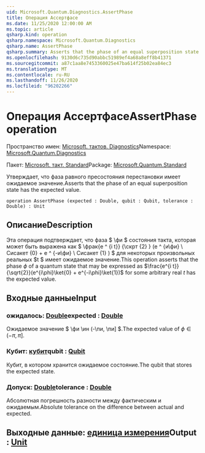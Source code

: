 ```yaml
---
uid: Microsoft.Quantum.Diagnostics.AssertPhase
title: Операция Ассертфасе
ms.date: 11/25/2020 12:00:00 AM
ms.topic: article
qsharp.kind: operation
qsharp.namespace: Microsoft.Quantum.Diagnostics
qsharp.name: AssertPhase
qsharp.summary: Asserts that the phase of an equal superposition state has the expected value.
ms.openlocfilehash: 9130d6c735d90abbc51989ef4a68a8eff8b41371
ms.sourcegitcommit: a87c1aa8e7453360025e47ba614f25b02ea84ec3
ms.translationtype: MT
ms.contentlocale: ru-RU
ms.lasthandoff: 11/26/2020
ms.locfileid: "96202266"
---
```

# <a name="assertphase-operation"></a><span data-ttu-id="8e4c3-102">Операция Ассертфасе</span><span class="sxs-lookup"><span data-stu-id="8e4c3-102">AssertPhase operation</span></span>

<span data-ttu-id="8e4c3-103">Пространство имен: [Microsoft. тактов. Diagnostics](xref:Microsoft.Quantum.Diagnostics)</span><span class="sxs-lookup"><span data-stu-id="8e4c3-103">Namespace: [Microsoft.Quantum.Diagnostics](xref:Microsoft.Quantum.Diagnostics)</span></span>

<span data-ttu-id="8e4c3-104">Пакет: [Microsoft. такт. Standard](https://nuget.org/packages/Microsoft.Quantum.Standard)</span><span class="sxs-lookup"><span data-stu-id="8e4c3-104">Package: [Microsoft.Quantum.Standard](https://nuget.org/packages/Microsoft.Quantum.Standard)</span></span>


<span data-ttu-id="8e4c3-105">Утверждает, что фаза равного пресостояния перестановки имеет ожидаемое значение.</span><span class="sxs-lookup"><span data-stu-id="8e4c3-105">Asserts that the phase of an equal superposition state has the expected value.</span></span>

```qsharp
operation AssertPhase (expected : Double, qubit : Qubit, tolerance : Double) : Unit
```


## <a name="description"></a><span data-ttu-id="8e4c3-106">Описание</span><span class="sxs-lookup"><span data-stu-id="8e4c3-106">Description</span></span>

<span data-ttu-id="8e4c3-107">Эта операция подтверждает, что фаза $ \фи $ состояния такта, которая может быть выражена как $ \фрак{е ^ {i t}} {\скрт {2} } (e ^ {и\фи} \ Сисакет {0} + e ^ {-и\фи} \ Сисакет {1} ) $ для некоторых произвольных реальных $t $ имеет ожидаемое значение.</span><span class="sxs-lookup"><span data-stu-id="8e4c3-107">This operation asserts that the phase $\phi$ of a quantum state that may be expressed as $\frac{e^{i t}}{\sqrt{2}}(e^{i\phi}\ket{0} + e^{-i\phi}\ket{1})$ for some arbitrary real $t$ has the expected value.</span></span>

## <a name="input"></a><span data-ttu-id="8e4c3-108">Входные данные</span><span class="sxs-lookup"><span data-stu-id="8e4c3-108">Input</span></span>

### <a name="expected--double"></a><span data-ttu-id="8e4c3-109">ожидалось: [Double](xref:microsoft.quantum.lang-ref.double)</span><span class="sxs-lookup"><span data-stu-id="8e4c3-109">expected : [Double](xref:microsoft.quantum.lang-ref.double)</span></span>

<span data-ttu-id="8e4c3-110">Ожидаемое значение $ \фи \ин (-\пи, \пи] $.</span><span class="sxs-lookup"><span data-stu-id="8e4c3-110">The expected value of $\phi \in (-\pi,\pi]$.</span></span>


### <a name="qubit--qubit"></a><span data-ttu-id="8e4c3-111">Кубит: [кубит](xref:microsoft.quantum.lang-ref.qubit)</span><span class="sxs-lookup"><span data-stu-id="8e4c3-111">qubit : [Qubit](xref:microsoft.quantum.lang-ref.qubit)</span></span>

<span data-ttu-id="8e4c3-112">Кубит, в котором хранится ожидаемое состояние.</span><span class="sxs-lookup"><span data-stu-id="8e4c3-112">The qubit that stores the expected state.</span></span>


### <a name="tolerance--double"></a><span data-ttu-id="8e4c3-113">Допуск: [Double](xref:microsoft.quantum.lang-ref.double)</span><span class="sxs-lookup"><span data-stu-id="8e4c3-113">tolerance : [Double](xref:microsoft.quantum.lang-ref.double)</span></span>

<span data-ttu-id="8e4c3-114">Абсолютная погрешность разности между фактическим и ожидаемым.</span><span class="sxs-lookup"><span data-stu-id="8e4c3-114">Absolute tolerance on the difference between actual and expected.</span></span>



## <a name="output--unit"></a><span data-ttu-id="8e4c3-115">Выходные данные: [единица измерения](xref:microsoft.quantum.lang-ref.unit)</span><span class="sxs-lookup"><span data-stu-id="8e4c3-115">Output : [Unit](xref:microsoft.quantum.lang-ref.unit)</span></span>

